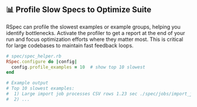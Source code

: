 ## 📊 Profile Slow Specs to Optimize Suite

RSpec can profile the slowest examples or example groups, helping you identify bottlenecks. Activate the profiler to get a report at the end of your run and focus optimization efforts where they matter most. This is critical for large codebases to maintain fast feedback loops.

```ruby
# spec/spec_helper.rb
RSpec.configure do |config|
  config.profile_examples = 10  # show top 10 slowest
end

# Example output
# Top 10 slowest examples:
#  1) Large import job processes CSV rows 1.23 sec ./spec/jobs/import_job_spec.rb:12
#  2) ...
```